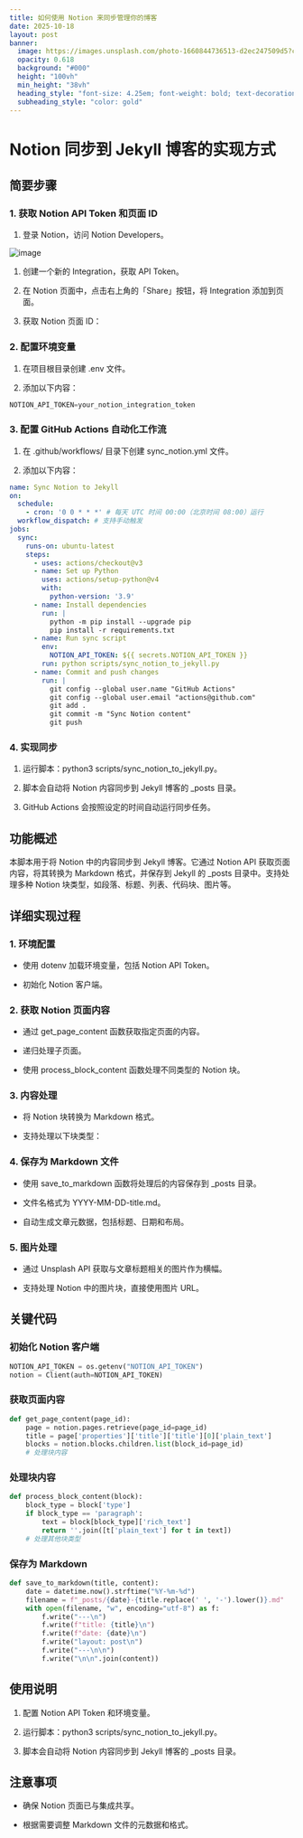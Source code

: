 ```yaml
---
title: 如何使用 Notion 来同步管理你的博客
date: 2025-10-18
layout: post
banner:
  image: https://images.unsplash.com/photo-1660844736513-d2ec247509d5?crop=entropy&cs=tinysrgb&fit=max&fm=jpg&ixid=M3w2OTIwMzJ8MHwxfHJhbmRvbXx8fHx8fHx8fDE3NjA3NzU5MzV8&ixlib=rb-4.1.0&q=80&w=1080
  opacity: 0.618
  background: "#000"
  height: "100vh"
  min_height: "38vh"
  heading_style: "font-size: 4.25em; font-weight: bold; text-decoration: underline"
  subheading_style: "color: gold"
---
```


# Notion 同步到 Jekyll 博客的实现方式

## 简要步骤

### 1. 获取 Notion API Token 和页面 ID

1. 登录 Notion，访问 Notion Developers。

![image](https://prod-files-secure.s3.us-west-2.amazonaws.com/a7a0cc5a-89b9-4cda-8686-1fba0ca52f40/d19c1afe-dea5-4312-9333-786b0ba83054/image.png?X-Amz-Algorithm=AWS4-HMAC-SHA256&X-Amz-Content-Sha256=UNSIGNED-PAYLOAD&X-Amz-Credential=ASIAZI2LB4664VB4AEHC%2F20251018%2Fus-west-2%2Fs3%2Faws4_request&X-Amz-Date=20251018T082534Z&X-Amz-Expires=3600&X-Amz-Security-Token=IQoJb3JpZ2luX2VjEA8aCXVzLXdlc3QtMiJHMEUCIEHOIdUwp%2FIqgm3Oi7E4OoOUjvPuJrWzVcrPLpCL5w%2FDAiEA0IPzK4q4EYDROG1rnBoqfUuln%2FvQGu5HGr%2B2DPKj910qiAQIuP%2F%2F%2F%2F%2F%2F%2F%2F%2F%2FARAAGgw2Mzc0MjMxODM4MDUiDCX7R0IE5IwayHX20SrcA8T1McZwUavxbZ%2BQ9xFRDoJMmZsLrQ0JSNLCKQVsele92zS2G9oHXH3oLRyC12SqY%2Bhc43N1E3Yr2AH%2BS2c0Exs7MAmiEmPsp2nvtnxBjg2kVDnA6aPjAm%2BI50VWjQJ%2FyYQJoldGKK6h2LdwxOMo6RWq3TeormfuWmR0Zj9KPFZKkdGpO8C8OwCqoMFgcYD5swEnTzhDbxnOhI5KhrpuiqbyaY%2FNYUdXegildOfVA4qHYVGrdxn3WGNhWla9mZp0W4UN2XvGCLBf7ETcXZMLBniafaeNHZ2duKn1fce5SAwmF1Q8zGUIc8LK4VOl3q3%2FJTciRZgIwXjy6mXUUBnYhfEjzPuH%2F39Pa9ph2kwUo9tAyodqkJzPOWZk2%2Fy97A126qDt1l6fS%2FV9WZagl8J37NEra%2By0lXjIDhkCJ03So7cUXtTyjbMS9P%2FvBIc4Iq7BIEglduukiPpZYxQ1E9f%2B6H2xEGubOTaClAU45KV71zqS63NIekj%2ByXYpVYjlcVIruV2CEu1iuzvvPPB1n%2BFVYEM%2FWIZyrVLoJLb7tJuVnz56%2Fjpzx%2F3mTeU3HDh8qYaD0AWF49GKORLz0KKAQEMvuIp7ATGXaVXS%2BgiZrEY55qAoIV3U35ILBV6W%2F0OOMKr7zMcGOqUBAQHaO6k95Hl9Jhz5J9NcUsgNkAZyZJgT5QldBicjuYaUaPGRthTSlny1n3UKCIOBp8I0zi5hezyYU6WDEnv0575y1VL1slihI18%2F%2F4QMY8QQUTbTxdzcHZH4cgbIUuvvI9a8rLoJ05nHJG8QV%2BRIyzmnpwqyW0sVgZNCri61wq4LyHv%2B5zhIKhj16xz%2F%2BFWQ4W2ZGCccrxREDs2X%2Bz6p4kkWQPBc&X-Amz-Signature=4861e4abf58b4e03e4dc3b10e8ba2358d92fdccffe379c32f138449a22605d4e&X-Amz-SignedHeaders=host&x-amz-checksum-mode=ENABLED&x-id=GetObject)

1. 创建一个新的 Integration，获取 API Token。

1. 在 Notion 页面中，点击右上角的「Share」按钮，将 Integration 添加到页面。

1. 获取 Notion 页面 ID：


### 2. 配置环境变量

1. 在项目根目录创建 .env 文件。

1. 添加以下内容：

```javascript
NOTION_API_TOKEN=your_notion_integration_token
```

### 3. 配置 GitHub Actions 自动化工作流

1. 在 .github/workflows/ 目录下创建 sync_notion.yml 文件。

1. 添加以下内容：

```yaml
name: Sync Notion to Jekyll
on:
  schedule:
    - cron: '0 0 * * *' # 每天 UTC 时间 00:00（北京时间 08:00）运行
  workflow_dispatch: # 支持手动触发
jobs:
  sync:
    runs-on: ubuntu-latest
    steps:
      - uses: actions/checkout@v3
      - name: Set up Python
        uses: actions/setup-python@v4
        with:
          python-version: '3.9'
      - name: Install dependencies
        run: |
          python -m pip install --upgrade pip
          pip install -r requirements.txt
      - name: Run sync script
        env:
          NOTION_API_TOKEN: ${{ secrets.NOTION_API_TOKEN }}
        run: python scripts/sync_notion_to_jekyll.py
      - name: Commit and push changes
        run: |
          git config --global user.name "GitHub Actions"
          git config --global user.email "actions@github.com"
          git add .
          git commit -m "Sync Notion content"
          git push
```

### 4. 实现同步

1. 运行脚本：python3 scripts/sync_notion_to_jekyll.py。

1. 脚本会自动将 Notion 内容同步到 Jekyll 博客的 _posts 目录。

1. GitHub Actions 会按照设定的时间自动运行同步任务。

## 功能概述

本脚本用于将 Notion 中的内容同步到 Jekyll 博客。它通过 Notion API 获取页面内容，将其转换为 Markdown 格式，并保存到 Jekyll 的 _posts 目录中。支持处理多种 Notion 块类型，如段落、标题、列表、代码块、图片等。

## 详细实现过程

### 1. 环境配置

- 使用 dotenv 加载环境变量，包括 Notion API Token。

- 初始化 Notion 客户端。

### 2. 获取 Notion 页面内容

- 通过 get_page_content 函数获取指定页面的内容。

- 递归处理子页面。

- 使用 process_block_content 函数处理不同类型的 Notion 块。

### 3. 内容处理

- 将 Notion 块转换为 Markdown 格式。

- 支持处理以下块类型：


### 4. 保存为 Markdown 文件

- 使用 save_to_markdown 函数将处理后的内容保存到 _posts 目录。

- 文件名格式为 YYYY-MM-DD-title.md。

- 自动生成文章元数据，包括标题、日期和布局。

### 5. 图片处理

- 通过 Unsplash API 获取与文章标题相关的图片作为横幅。

- 支持处理 Notion 中的图片块，直接使用图片 URL。

## 关键代码

### 初始化 Notion 客户端

```python
NOTION_API_TOKEN = os.getenv("NOTION_API_TOKEN")
notion = Client(auth=NOTION_API_TOKEN)
```

### 获取页面内容

```python
def get_page_content(page_id):
    page = notion.pages.retrieve(page_id=page_id)
    title = page['properties']['title']['title'][0]['plain_text']
    blocks = notion.blocks.children.list(block_id=page_id)
    # 处理块内容
```

### 处理块内容

```python
def process_block_content(block):
    block_type = block['type']
    if block_type == 'paragraph':
        text = block[block_type]['rich_text']
        return ''.join([t['plain_text'] for t in text])
    # 处理其他块类型
```

### 保存为 Markdown

```python
def save_to_markdown(title, content):
    date = datetime.now().strftime("%Y-%m-%d")
    filename = f"_posts/{date}-{title.replace(' ', '-').lower()}.md"
    with open(filename, "w", encoding="utf-8") as f:
        f.write("---\n")
        f.write(f"title: {title}\n")
        f.write(f"date: {date}\n")
        f.write("layout: post\n")
        f.write("---\n\n")
        f.write("\n\n".join(content))
```

## 使用说明

1. 配置 Notion API Token 和环境变量。

1. 运行脚本：python3 scripts/sync_notion_to_jekyll.py。

1. 脚本会自动将 Notion 内容同步到 Jekyll 博客的 _posts 目录。

## 注意事项

- 确保 Notion 页面已与集成共享。

- 根据需要调整 Markdown 文件的元数据和格式。